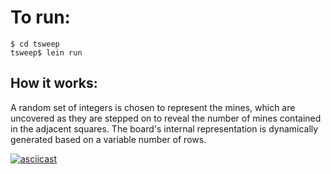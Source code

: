 # To run:

```
$ cd tsweep
tsweep$ lein run
```

## How it works:

A random set of integers is chosen to represent the mines, which are uncovered as they are stepped on to reveal the number of mines contained in the adjacent squares. The board's internal representation is dynamically generated based on a variable number of rows.

[![asciicast](https://asciinema.org/a/177672.png)](https://asciinema.org/a/177672)
